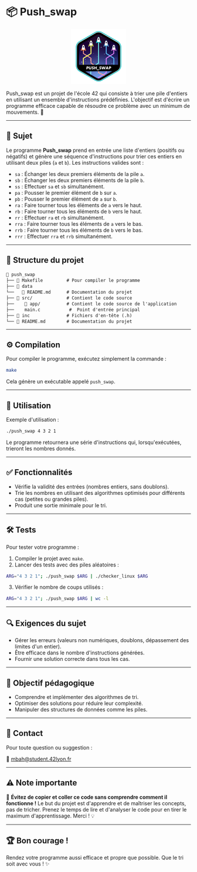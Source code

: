 # 📦 Push_swap

<p align="center">
  <img src="https://github.com/mbah24-dev/mbah24-dev/blob/main/42_badges/push_swape.png" alt="push_swap 42 project badge"/>
</p>

Push_swap est un projet de l'école 42 qui consiste à trier une pile d'entiers en utilisant un ensemble d'instructions prédéfinies. L'objectif est d'écrire un programme efficace capable de résoudre ce problème avec un minimum de mouvements. 🚀

---

## 📝 Sujet

Le programme **Push_swap** prend en entrée une liste d'entiers (positifs ou négatifs) et génère une séquence d'instructions pour trier ces entiers en utilisant deux piles (`a` et `b`). Les instructions valides sont :

- `sa` : Échanger les deux premiers éléments de la pile `a`.
- `sb` : Échanger les deux premiers éléments de la pile `b`.
- `ss` : Effectuer `sa` et `sb` simultanément.
- `pa` : Pousser le premier élément de `b` sur `a`.
- `pb` : Pousser le premier élément de `a` sur `b`.
- `ra` : Faire tourner tous les éléments de `a` vers le haut.
- `rb` : Faire tourner tous les éléments de `b` vers le haut.
- `rr` : Effectuer `ra` et `rb` simultanément.
- `rra` : Faire tourner tous les éléments de `a` vers le bas.
- `rrb` : Faire tourner tous les éléments de `b` vers le bas.
- `rrr` : Effectuer `rra` et `rrb` simultanément.

---

## 📂 Structure du projet

```
📁 push_swap
├── 📄 Makefile         # Pour compiler le programme
├── 📁 data
└──   📄 README.md      # Documentation du projet
├── 📁 src/             # Contient le code source
├──    📁 app/          # Contient le code source de l'application
├──    main.c           #  Point d'entrée principal
├── 📁 inc              # Fichiers d'en-tête (.h)
└── 📄 README.md        # Documentation du projet
```

---

## ⚙️ Compilation

Pour compiler le programme, exécutez simplement la commande :

```bash
make
```

Cela génère un exécutable appelé `push_swap`.

---

## 🚀 Utilisation

Exemple d'utilisation :

```bash
./push_swap 4 3 2 1
```

Le programme retournera une série d'instructions qui, lorsqu'exécutées, trieront les nombres donnés.

---

## ✅ Fonctionnalités

- Vérifie la validité des entrées (nombres entiers, sans doublons).
- Trie les nombres en utilisant des algorithmes optimisés pour différents cas (petites ou grandes piles).
- Produit une sortie minimale pour le tri.

---

## 🛠️ Tests

Pour tester votre programme :

1. Compiler le projet avec `make`.
2. Lancer des tests avec des piles aléatoires :

```bash
ARG="4 3 2 1"; ./push_swap $ARG | ./checker_linux $ARG
```

3. Vérifier le nombre de coups utilisés :

```bash
ARG="4 3 2 1"; ./push_swap $ARG | wc -l
```

---

## 🔍 Exigences du sujet

- Gérer les erreurs (valeurs non numériques, doublons, dépassement des limites d'un entier).
- Être efficace dans le nombre d'instructions générées.
- Fournir une solution correcte dans tous les cas.

---

## 🌟 Objectif pédagogique

- Comprendre et implémenter des algorithmes de tri.
- Optimiser des solutions pour réduire leur complexité.
- Manipuler des structures de données comme les piles.

---

## 📧 Contact

Pour toute question ou suggestion :

📩 [mbah@student.42lyon.fr](mailto:mbah@student.42lyon.fr)

---

## ⚠️ Note importante

🛑 **Évitez de copier et coller ce code sans comprendre comment il fonctionne !** Le but du projet est d'apprendre et de maîtriser les concepts, pas de tricher. Prenez le temps de lire et d'analyser le code pour en tirer le maximum d'apprentissage. Merci ! 💡

---

## 🏆 Bon courage !

Rendez votre programme aussi efficace et propre que possible. Que le tri soit avec vous ! ✨
